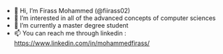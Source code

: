 - 👋 Hi, I’m Firass Mohammed (@fiirass02)
- 👀 I’m interested in all of the advanced concepts of computer sciences
- 🌱 I’m currently a master degree student
- 📫 You can reach me through linkedin : https://www.linkedin.com/in/mohammedfirass/

<!---
fiirass02/fiirass02 is a ✨ special ✨ repository because its `README.md` (this file) appears on your GitHub profile.
You can click the Preview link to take a look at your changes.
--->
